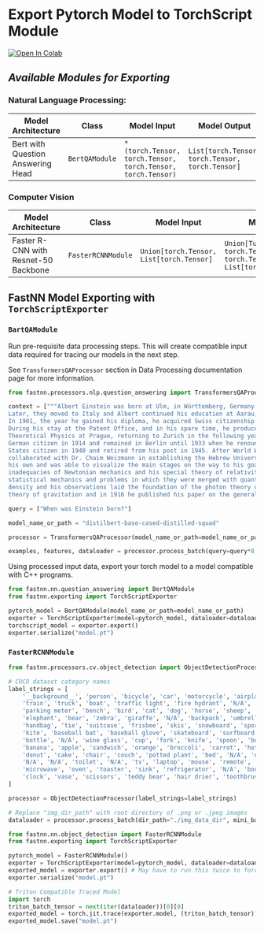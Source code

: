 # Export Pytorch Model to TorchScript Module 

[![Open In Colab](https://colab.research.google.com/assets/colab-badge.svg)](https://colab.research.google.com/github/aychang95/fastnn/blob/master/notebooks/model_exporting.ipynb)


## *Available Modules for Exporting*

### Natural Language Processing:
| Model Architecture | Class | Model Input | Model Output | Compatible Processors | GPU Support |
| ----------------------------- | ----------------------------- | ----- | ------ | ----- | ---- |
| Bert with Question Answering Head | `BertQAModule`     | `*(torch.Tensor, torch.Tensor, torch.Tensor, torch.Tensor)` | `List[torch.Tensor, torch.Tensor, torch.Tensor]` | `TransformersQAProcessor` | :heavy_check_mark: |

### Computer Vision
| Model Architecture | Class | Model Input | Model Output | Compatible Processors | GPU Support |
| ----------------------------- | ----------------------------- | ----- | ------ | ----- | ---- |
| Faster R-CNN with Resnet-50 Backbone | `FasterRCNNModule`     | `Union[torch.Tensor, List[torch.Tensor]` | `Union[Tuple[torch.Tensor, torch.Tensor, torch.Tensor], List[torch.Tensor]]` | `ObjectDetectionProcessor` | :heavy_check_mark:  |


## FastNN Model Exporting with `TorchScriptExporter`

### **`BartQAModule`**

Run pre-requisite data processing steps. This will create compatible input data required for tracing our models in the next step.

See `TransformersQAProcessor` section in Data Processing documentation page for more information.


```python
from fastnn.processors.nlp.question_answering import TransformersQAProcessor

context = ["""Albert Einstein was born at Ulm, in Württemberg, Germany, on March 14, 1879. Six weeks later the family moved to Munich, where he later on began his schooling at the Luitpold Gymnasium. 
Later, they moved to Italy and Albert continued his education at Aarau, Switzerland and in 1896 he entered the Swiss Federal Polytechnic School in Zurich to be trained as a teacher in physics and mathematics. 
In 1901, the year he gained his diploma, he acquired Swiss citizenship and, as he was unable to find a teaching post, he accepted a position as technical assistant in the Swiss Patent Office. In 1905 he obtained his doctor’s degree.
During his stay at the Patent Office, and in his spare time, he produced much of his remarkable work and in 1908 he was appointed Privatdozent in Berne. In 1909 he became Professor Extraordinary at Zurich, in 1911 Professor of 
Theoretical Physics at Prague, returning to Zurich in the following year to fill a similar post. In 1914 he was appointed Director of the Kaiser Wilhelm Physical Institute and Professor in the University of Berlin. He became a 
German citizen in 1914 and remained in Berlin until 1933 when he renounced his citizenship for political reasons and emigrated to America to take the position of Professor of Theoretical Physics at Princeton*. He became a United 
States citizen in 1940 and retired from his post in 1945. After World War II, Einstein was a leading figure in the World Government Movement, he was offered the Presidency of the State of Israel, which he declined, and he 
collaborated with Dr. Chaim Weizmann in establishing the Hebrew University of Jerusalem. Einstein always appeared to have a clear view of the problems of physics and the determination to solve them. He had a strategy of 
his own and was able to visualize the main stages on the way to his goal. He regarded his major achievements as mere stepping-stones for the next advance. At the start of his scientific work, Einstein realized the 
inadequacies of Newtonian mechanics and his special theory of relativity stemmed from an attempt to reconcile the laws of mechanics with the laws of the electromagnetic field. He dealt with classical problems of 
statistical mechanics and problems in which they were merged with quantum theory: this led to an explanation of the Brownian movement of molecules. He investigated the thermal properties of light with a low radiation
density and his observations laid the foundation of the photon theory of light. In his early days in Berlin, Einstein postulated that the correct interpretation of the special theory of relativity must also furnish a
theory of gravitation and in 1916 he published his paper on the general theory of relativity. During this time he also contributed to the problems of the theory of radiation and statistical mechanics."""]

query = ["When was Einstein born?"]

model_name_or_path = "distilbert-base-cased-distilled-squad"

processor = TransformersQAProcessor(model_name_or_path=model_name_or_path)

examples, features, dataloader = processor.process_batch(query=query*8, context=context*8, mini_batch_size=8, use_gpu=True)

```

Using processed input data, export your torch model to a model compatible with C++ programs.


```python
from fastnn.nn.question_answering import BertQAModule
from fastnn.exporting import TorchScriptExporter

pytorch_model = BertQAModule(model_name_or_path=model_name_or_path)
exporter = TorchScriptExporter(model=pytorch_model, dataloader=dataloader, use_gpu=True)
torchscript_model = exporter.export()
exporter.serialize("model.pt")
```

### **`FasterRCNNModule`**


```python
from fastnn.processors.cv.object_detection import ObjectDetectionProcessor

# COCO dataset category names
label_strings = [
    '__background__', 'person', 'bicycle', 'car', 'motorcycle', 'airplane', 'bus',
    'train', 'truck', 'boat', 'traffic light', 'fire hydrant', 'N/A', 'stop sign',
    'parking meter', 'bench', 'bird', 'cat', 'dog', 'horse', 'sheep', 'cow',
    'elephant', 'bear', 'zebra', 'giraffe', 'N/A', 'backpack', 'umbrella', 'N/A', 'N/A',
    'handbag', 'tie', 'suitcase', 'frisbee', 'skis', 'snowboard', 'sports ball',
    'kite', 'baseball bat', 'baseball glove', 'skateboard', 'surfboard', 'tennis racket',
    'bottle', 'N/A', 'wine glass', 'cup', 'fork', 'knife', 'spoon', 'bowl',
    'banana', 'apple', 'sandwich', 'orange', 'broccoli', 'carrot', 'hot dog', 'pizza',
    'donut', 'cake', 'chair', 'couch', 'potted plant', 'bed', 'N/A', 'dining table',
    'N/A', 'N/A', 'toilet', 'N/A', 'tv', 'laptop', 'mouse', 'remote', 'keyboard', 'cell phone',
    'microwave', 'oven', 'toaster', 'sink', 'refrigerator', 'N/A', 'book',
    'clock', 'vase', 'scissors', 'teddy bear', 'hair drier', 'toothbrush'
]

processor = ObjectDetectionProcessor(label_strings=label_strings)

# Replace "img_dir_path" with root directory of .png or .jpeg images
dataloader = processor.process_batch(dir_path="./img_data_dir", mini_batch_size=2, use_gpu=False)
```


```python
from fastnn.nn.object_detection import FasterRCNNModule
from fastnn.exporting import TorchScriptExporter

pytorch_model = FasterRCNNModule() 
exporter = TorchScriptExporter(model=pytorch_model, dataloader=dataloader, use_gpu=False)
exported_model = exporter.export() # May have to run this twice to force
exporter.serialize("model.pt")

# Triton Compatible Traced Model
import torch
triton_batch_tensor = next(iter(dataloader))[0][0]
exported_model = torch.jit.trace(exporter.model, (triton_batch_tensor))
exported_model.save("model.pt")
```
